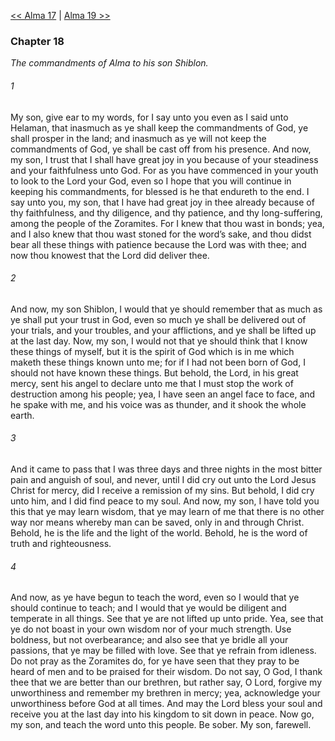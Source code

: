 [<< Alma 17](Alma%2017)  |  [Alma 19 >>](Alma%2019)

### Chapter 18

*The commandments of Alma to his son Shiblon.*

###### 1
My son, give ear to my words, for I say unto you even as I said unto Helaman, that inasmuch as ye shall keep the commandments of God, ye shall prosper in the land; and inasmuch as ye will not keep the commandments of God, ye shall be cast off from his presence. And now, my son, I trust that I shall have great joy in you because of your steadiness and your faithfulness unto God. For as you have commenced in your youth to look to the Lord your God, even so I hope that you will continue in keeping his commandments, for blessed is he that endureth to the end. I say unto you, my son, that I have had great joy in thee already because of thy faithfulness, and thy diligence, and thy patience, and thy long-suffering, among the people of the Zoramites. For I knew that thou wast in bonds; yea, and I also knew that thou wast stoned for the word’s sake, and thou didst bear all these things with patience because the Lord was with thee; and now thou knowest that the Lord did deliver thee.

###### 2
And now, my son Shiblon, I would that ye should remember that as much as ye shall put your trust in God, even so much ye shall be delivered out of your trials, and your troubles, and your afflictions, and ye shall be lifted up at the last day. Now, my son, I would not that ye should think that I know these things of myself, but it is the spirit of God which is in me which maketh these things known unto me; for if I had not been born of God, I should not have known these things. But behold, the Lord, in his great mercy, sent his angel to declare unto me that I must stop the work of destruction among his people; yea, I have seen an angel face to face, and he spake with me, and his voice was as thunder, and it shook the whole earth.

###### 3
And it came to pass that I was three days and three nights in the most bitter pain and anguish of soul, and never, until I did cry out unto the Lord Jesus Christ for mercy, did I receive a remission of my sins. But behold, I did cry unto him, and I did find peace to my soul. And now, my son, I have told you this that ye may learn wisdom, that ye may learn of me that there is no other way nor means whereby man can be saved, only in and through Christ. Behold, he is the life and the light of the world. Behold, he is the word of truth and righteousness.

###### 4
And now, as ye have begun to teach the word, even so I would that ye should continue to teach; and I would that ye would be diligent and temperate in all things. See that ye are not lifted up unto pride. Yea, see that ye do not boast in your own wisdom nor of your much strength. Use boldness, but not overbearance; and also see that ye bridle all your passions, that ye may be filled with love. See that ye refrain from idleness. Do not pray as the Zoramites do, for ye have seen that they pray to be heard of men and to be praised for their wisdom. Do not say, O God, I thank thee that we are better than our brethren, but rather say, O Lord, forgive my unworthiness and remember my brethren in mercy; yea, acknowledge your unworthiness before God at all times. And may the Lord bless your soul and receive you at the last day into his kingdom to sit down in peace. Now go, my son, and teach the word unto this people. Be sober. My son, farewell.